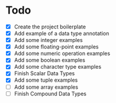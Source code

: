 # Todo
- [x] Create the project boilerplate
- [x] Add example of a data type annotation
- [x] Add some integer examples
- [x] Add some floating-point examples
- [x] Add some numeric operation examples
- [x] Add some boolean examples
- [x] Add some character type examples
- [x] Finish Scalar Data Types
- [x] Add some tuple examples
- [ ] Add some array examples
- [ ] Finish Compound Data Types